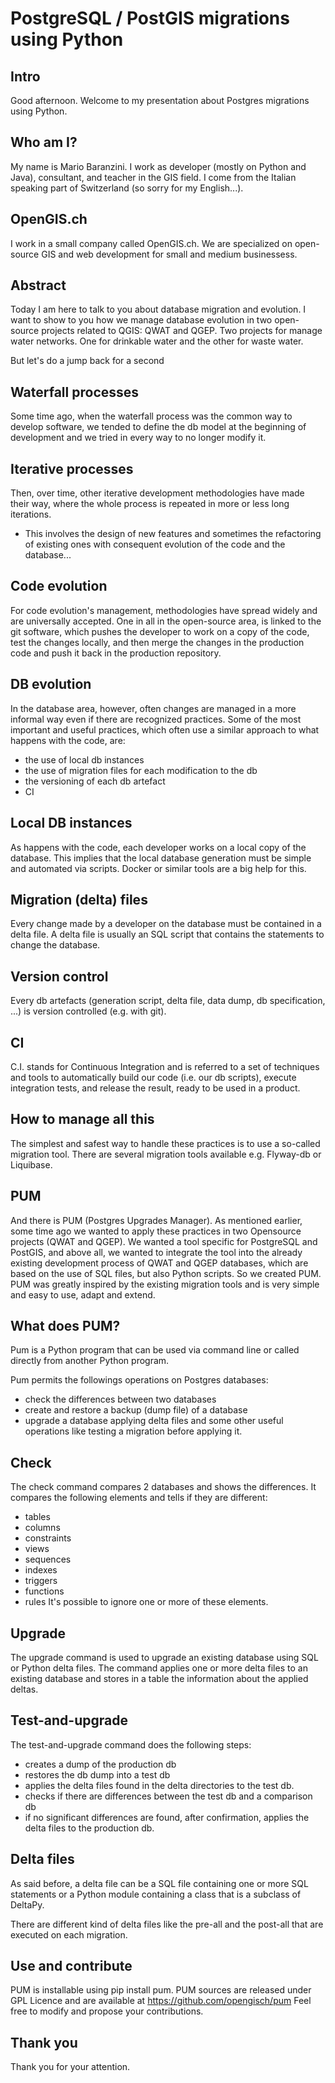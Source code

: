 # PostgreSQL / PostGIS migrations using Python

## Intro
Good afternoon. Welcome to my presentation about Postgres migrations using Python.

## Who am I?
My name is Mario Baranzini.
I work as developer (mostly on Python and Java), consultant, and teacher in the GIS field. I come from the Italian speaking part of Switzerland (so sorry for my English...).

## OpenGIS.ch
I work in a small company called OpenGIS.ch. We are specialized on open-source GIS and web development for small and medium businessess.

## Abstract
Today I am here to talk to you about database migration and evolution. I want to show to you how we manage database evolution in two open-source projects related to QGIS: QWAT and QGEP. Two projects for manage water networks. One for drinkable water and the other for waste water.

But let's do a jump back for a second

## Waterfall processes
Some time ago, when the waterfall process was the common way to develop software, we tended to define the db model at the beginning of development and we tried in every way to no longer modify it.

## Iterative processes
Then, over time, other iterative development methodologies have made their way, where the whole process is repeated in more or less long iterations.
- This involves the design of new features and sometimes the refactoring of existing ones with consequent evolution of the code and the database...

## Code evolution
For code evolution's management, methodologies have spread widely and are universally accepted. One in all in the open-source area, is linked to the git software, which pushes the developer to work on a copy of the code, test the changes locally, and then merge the changes in the production code and push it back in the production repository.

## DB evolution
In the database area, however, often changes are managed in a more informal way even if there are recognized practices.
Some of the most important and useful practices, which often use a similar approach to what happens with the code, are:
- the use of local db instances
- the use of migration files for each modification to the db
- the versioning of each db artefact
- CI

## Local DB instances
As happens with the code, each developer works on a local copy of the database. This implies that the local database generation must be simple and automated via scripts. Docker or similar tools are a big help for this.

## Migration (delta) files
Every change made by a developer on the database must be contained in a delta file. A delta file is usually an SQL script that contains the statements to change the database.

## Version control
Every db artefacts (generation script, delta file, data dump, db specification, ...) is version controlled (e.g. with git).

## CI
C.I. stands for Continuous Integration and is referred to a set of techniques and tools to automatically build our code (i.e. our db scripts), execute integration tests, and release the result, ready to be used in a product.

## How to manage all this
The simplest and safest way to handle these practices is to use a so-called migration tool. There are several migration tools available e.g. Flyway-db or Liquibase.

## PUM
And there is PUM (Postgres Upgrades Manager).
As mentioned earlier, some time ago we wanted to apply these practices in two Opensource projects (QWAT and QGEP). We wanted a tool specific for PostgreSQL and PostGIS, and above all, we wanted to integrate the tool into the already existing development process of QWAT and QGEP databases, which are based on the use of SQL files, but also Python scripts.
So we created PUM. PUM was greatly inspired by the existing migration tools and is very simple and easy to use, adapt and extend.

## What does PUM?
Pum is a Python program that can be used via command line or called directly from another Python program.

Pum permits the followings operations on Postgres databases:
- check the differences between two databases
- create and restore a backup (dump file) of a database
- upgrade a database applying delta files
and some other useful operations like testing a migration before applying it.

## Check
The check command compares 2 databases and shows the differences. It compares the following elements and tells if they are different:
- tables
- columns
- constraints
- views
- sequences
- indexes
- triggers
- functions
- rules
It's possible to ignore one or more of these elements.

## Upgrade
The upgrade command is used to upgrade an existing database using SQL or Python delta files. The command applies one or more delta files to an existing database and stores in a table the information about the applied deltas.

## Test-and-upgrade
The test-and-upgrade command does the following steps:
- creates a dump of the production db
- restores the db dump into a test db
- applies the delta files found in the delta directories to the test db.
- checks if there are differences between the test db and a comparison db
- if no significant differences are found, after confirmation, applies the delta files to the production db.

## Delta files
As said before, a delta file can be a SQL file containing one or more SQL statements or a Python module containing a class that is a subclass of DeltaPy.

There are different kind of delta files like the pre-all and the post-all that are executed on each migration.

## Use and contribute
PUM is installable using pip install pum.
PUM sources are released under GPL Licence and are available at https://github.com/opengisch/pum Feel free to modify and propose your contributions.

## Thank you
Thank you for your attention.
